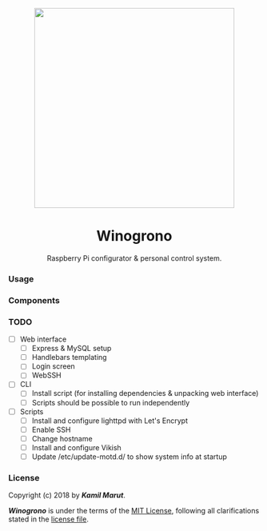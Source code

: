 <p align="center"><a href="https://github.com/EXLER/winogrono" target="_blank"><img src="https://i.imgur.com/LuhgD5E.png" width="400"></a></p>

<h1 align="center">Winogrono</h1>

<p align="center">Raspberry Pi configurator & personal control system.</p>

### Usage

### Components

### TODO
* [ ] Web interface
	- [ ] Express & MySQL setup
	- [ ] Handlebars templating
	- [ ] Login screen 
	- [ ] WebSSH
* [ ] CLI
	- [ ] Install script (for installing dependencies & unpacking web interface)
	- [ ] Scripts should be possible to run independently
* [ ] Scripts 
	- [ ] Install and configure lighttpd with Let's Encrypt
	- [ ] Enable SSH
	- [ ] Change hostname
 	- [ ] Install and configure Vikish
	- [ ] Update /etc/update-motd.d/ to show system info at startup

### License

Copyright (c) 2018 by ***Kamil Marut***.

***Winogrono*** is under the terms of the [MIT License](https://www.tldrlegal.com/l/mit), following all clarifications stated in the [license file](LICENSE).
